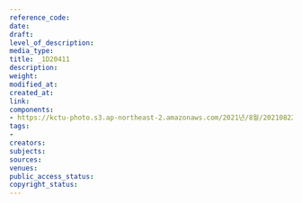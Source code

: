 ```yaml
---
reference_code: 
date: 
draft: 
level_of_description: 
media_type: 
title: _1D20411
description: 
weight: 
modified_at: 
created_at: 
link: 
components:
- https://kctu-photo.s3.ap-northeast-2.amazonaws.com/2021년/8월/20210822_’착취와+무권리의+고용허가제를+말한다!’+이주노동자+증언대회/_1D20411.jpg
tags:
- 
creators: 
subjects: 
sources: 
venues: 
public_access_status: 
copyright_status: 
---
```

